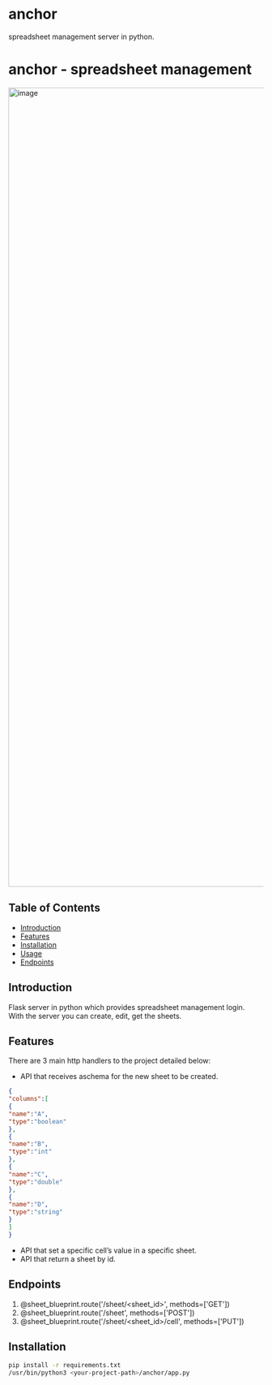 # anchor
spreadsheet management server in python.

# anchor - spreadsheet management

<img width="1575" alt="image" src="https://github.com/Baluf/anchor/assets/162377261/2e56c3df-45d9-4754-bb72-24dd4c8dc52a">


## Table of Contents

- [Introduction](#introduction)
- [Features](#features)
- [Installation](#installation)
- [Usage](#usage)
- [Endpoints](#endpoints)

## Introduction

Flask server in python which provides spreadsheet management login. <br> With the server you can create, edit, get the sheets.

## Features

There are 3 main http handlers to the project detailed below:

- API that receives aschema for the new sheet to be created.
```json
{
"columns":[
{
"name":"A",
"type":"boolean"
},
{
"name":"B",
"type":"int"
},
{
"name":"C",
"type":"double"
},
{
"name":"D",
"type":"string"
}
]
}
```

  
- API that set a specific cell’s value in a specific sheet.
- API that return a sheet by id.

## Endpoints

1. @sheet_blueprint.route('/sheet/<sheet_id>', methods=['GET'])
2. @sheet_blueprint.route('/sheet', methods=['POST'])
4. @sheet_blueprint.route('/sheet/<sheet_id>/cell', methods=['PUT'])

## Installation

```bash
pip install -r requirements.txt
/usr/bin/python3 <your-project-path>/anchor/app.py
